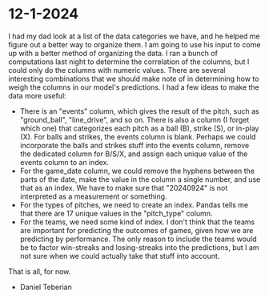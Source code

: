 # 12-1-2024
I had my dad look at a list of the data categories we have, and he helped me figure out a better way to organize them. I am going to use his input to come up with a better method of organizing the data. I ran a bunch of computations last night to determine the correlation of the columns, but I could only do the columns with numeric values. There are several interesting combinations that we should make note of in determining how to weigh the columns in our model's predictions. I had a few ideas to make the data more useful:
- There is an "events" column, which gives the result of the pitch, such as "ground_ball", "line_drive", and so on. There is also a column (I forget which one) that categorizes each pitch as a ball (B), strike (S), or in-play (X). For balls and strikes, the events column is blank. Perhaps we could incorporate the balls and strikes stuff into the events column, remove the dedicated column for B/S/X, and assign each unique value of the events column to an index.
- For the game_date column, we could remove the hyphens between the parts of the date, make the value in the column a single number, and use that as an index. We have to make sure that "20240924" is not interpreted as a measurement or something.
- For the types of pitches, we need to create an index. Pandas tells me that there are 17 unique values in the "pitch_type" column.
- For the teams, we need some kind of index. I don't think that the teams are important for predicting the outcomes of games, given how we are predicting by performance. The only reason to include the teams would be to factor win-streaks and losing-streaks into the predictions, but I am not sure when we could actually take that stuff into account.

That is all, for now.
- Daniel Teberian
